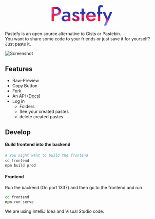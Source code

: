 <p align="center"><img src="/frontend/src/assets/logo.png" width="200"></p>

Pastefy is an open source alternative to Gists or Pastebin.<br>
You want to share some code to your friends or just save it for yourself? Just paste it.

![Screenshot](https://i.ibb.co/THWmH7s/shot1341621013741.png)
## Features
- Raw-Preview
- Copy Button
- Fork
- An API ([Docs](https://github.com/interaapps/pastefy/wiki/API-v2))
- Log in
  - Folders 
  - See your created pastes
  - delete created pastes
## Develop
#### Build frontend into the backend
```bash
# You might want to build the frontend
cd frontend
npm build prod
```

#### Frontend
Run the backend (On port 1337) and then go to the frontend and run
```bash
cd frontend
npm run serve
```

We are using IntelliJ Idea and Visual Studio code.
